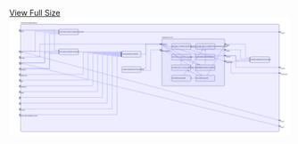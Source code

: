 [View Full Size](https://raw.githubusercontent.com/mingfang/terraform-k8s-modules/master/modules/arangodb/agency/diagram.svg?sanitize=true)<img src="diagram.svg"/>
